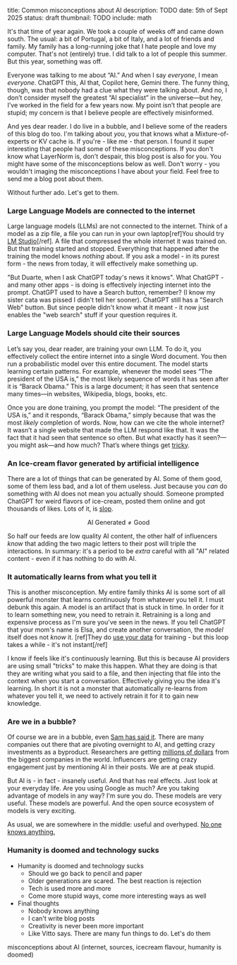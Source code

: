 title: Common misconceptions about AI
description: TODO
date: 5th of Sept 2025
status: draft
thumbnail: TODO
include: math

It's that time of year again. We took a couple of weeks off and came down south. The usual: a bit of Portugal, a bit of Italy, and a lot of friends and family. My family has a long-running joke that I hate people and love my computer. That's not (entirely) true. I did talk to a lot of people this summer. But this year, something was off. 

Everyone was talking to me about “AI.” And when I say *everyone*, I mean *everyone*. ChatGPT this, AI that, Copilot here, Gemini there. The funny thing, though, was that nobody had a clue what they were talking about. And no, I don’t consider myself the greatest “AI specialist” in the universe—but hey, I’ve worked in the field for a few years now. My point isn’t that people are stupid; my concern is that I believe people are effectively misinformed. 

And yes dear reader. I do live in a bubble, and I believe some of the readers of this blog do too. I'm talking about *you*, you that knows what a Mixture-of-experts or KV cache is. If you're - like me - that person. I found it super interesting that people had some of these misconceptions. If you don't know what LayerNorm is, don't despair, this blog post is also for you. You might have some of the misconceptions below as well. Don't worry - you wouldn't imaging the misconceptions I have about your field. Feel free to send me a blog post about them. 

Without further ado. Let's get to them. 
### **Large Language Models are connected to the internet**

Large language models (LLMs) are not connected to the internet. Think of a model as a zip file, a file you can run in your own laptop[ref]You should try [LM Studio](https://lmstudio.ai/)[/ref]. A file that compressed the whole internet it was trained on. But that training started and stopped. Everything that happened after the training the model knows *nothing* about. If you ask a model - in its purest form - the news from today, it will effectively make something up. 

"But Duarte, when I ask ChatGPT today's news it knows". What ChatGPT - and many other apps - is doing is effectively injecting internet into the prompt. ChatGPT used to have a Search button, remember? (I know my sister cata was pissed I didn't tell her sooner). ChatGPT still has a "Search Web" button. But since people didn't know what it meant - it now just enables the "web search" stuff if your question requires it. 

### **Large Language Models should cite their sources**

Let’s say you, dear reader, are training your own LLM. To do it, you effectively collect the entire internet into a single Word document. You then run a probabilistic model over this entire document. The model starts learning certain patterns. For example, whenever the model sees “The president of the USA is,” the most likely sequence of words it has seen after it is “Barack Obama.” This is a large document; it has seen that sentence many times—in websites, Wikipedia, blogs, books, etc.

Once you are done training, you prompt the model: “The president of the USA is,” and it responds, “Barack Obama,” simply because that was the most *likely* completion of words. Now, how can we cite the whole internet? It wasn’t a single website that made the LLM respond like that. It was the fact that it had seen that sentence so often. But what exactly has it seen?—you might ask—and how much? That’s where things get [tricky](https://www.nytimes.com/2025/09/05/technology/anthropic-settlement-copyright-ai.html).

### **An Ice-cream flavor generated by artificial intelligence**

There are a lot of things that can be generated by AI. Some of them good, some of them less bad, and a lot of them useless. Just because you *can* do something with AI does not mean you actually should. Someone prompted ChatGPT for weird flavors of ice-cream, posted them online and got thousands of likes. Lots of it, is [slop](https://en.wikipedia.org/wiki/AI_slop).

$$
\text{AI Generated} \neq \text{Good}
$$

So half our feeds are low quality AI content, the other half of influencers *know* that adding the two magic letters to their post will triple the interactions. In summary: it's a period to be *extra* careful with all "AI" related content - even if it has nothing to do with AI. 

### **It automatically learns from what you tell it**

This is another misconception. My entire family thinks AI is some sort of all powerful monster that learns continuously from whatever you tell it. I must debunk this again. A model is an artifact that is stuck in time. In order for it to learn something new, you need to retrain it. Retraining is a long and expensive process as I'm sure you've seen in the news. If you tell ChatGPT that your mom's name is Elsa, and create another conversation, the *model* itself does not *know* it. [ref]They do [use your data](https://privacy.anthropic.com/en/articles/10023580-is-my-data-used-for-model-training) for training - but this loop takes a while - it's not instant[/ref]

I know if feels like it's continuously learning. But this is because AI providers are using small "tricks" to make this happen. What they are doing is that they are writing what you said to a file, and then injecting that file into the context when you start a conversation. Effectively giving you the idea it's learning. In short it is not a monster that automatically re-learns from whatever you tell it, we need to actively retrain it for it to gain new knowledge. 

### **Are we in a bubble?**

Of course we are in a bubble, even [Sam has said it](https://www.cnbc.com/2025/08/18/openai-sam-altman-warns-ai-market-is-in-a-bubble.html). There are many companies out there that are pivoting overnight to AI, and getting crazy investments as a byproduct. Researchers are getting [millions of dollars](https://www.nytimes.com/2025/07/31/technology/ai-researchers-nba-stars.html) from the biggest companies in the world. Influencers are getting crazy engagement just by mentioning AI in their posts. We are at peak stupid. 

But AI is - in fact - insanely useful. And that has real effects. Just look at your everyday life. Are you using Google as much? Are you taking advantage of models in any way? I'm sure you do. These models are very useful. These models are powerful. And the open source ecosystem of models is very exciting. 

As usual, we are somewhere in the middle: useful and overhyped. [No one knows anything.](https://calnewport.com/no-one-knows-anything-about-ai/)

### **Humanity is doomed and technology sucks**











- Humanity is doomed and technology sucks
	- Should we go back to pencil and paper 
	- Older generations are scared. The best reaction is rejection
	- Tech is used more and more
	- Come more stupid ways, come more interesting ways as well
- Final thoughts
	- Nobody knows anything 
	- I can't write blog posts 
	- Creativity is never been more important
	- Like Vitto says. There are many fun things to do. Let's do them








misconceptions about AI (internet, sources, icecream flavour, humanity is doomed)


